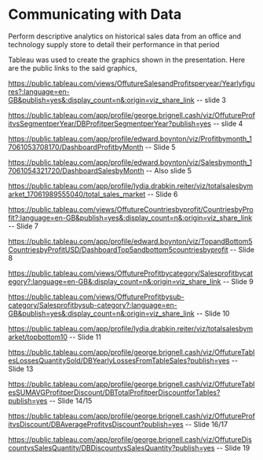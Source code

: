 # Communicating with Data
 Perform descriptive analytics on historical sales data from an office and technology supply store to detail their performance in that period

Tableau was used to create the graphics shown in the presentation. Here are the public links to the said graphics,

https://public.tableau.com/views/OffutureSalesandProfitsperyear/Yearlyfigures?:language=en-GB&publish=yes&:display_count=n&:origin=viz_share_link  -- slide 3

https://public.tableau.com/app/profile/george.brignell.cash/viz/OffutureProfitvsSegmentperYear/DBProfitperSegmentperYear?publish=yes -- slide 4

https://public.tableau.com/app/profile/edward.boynton/viz/Profitbymonth_17061053708170/DashboardProfitbyMonth -- Slide 5

https://public.tableau.com/app/profile/edward.boynton/viz/Salesbymonth_17061054321720/DashboardSalesbyMonth -- Also slide 5

https://public.tableau.com/app/profile/lydia.drabkin.reiter/viz/totalsalesbymarket_17061989555040/total_sales_market -- Slide 6

https://public.tableau.com/views/OffutureCountriesbyprofit/CountriesbyProfit?:language=en-GB&publish=yes&:display_count=n&:origin=viz_share_link -- Slide 7

https://public.tableau.com/app/profile/edward.boynton/viz/TopandBottom5CountriesbyProfitUSD/DashboardTop5andbottom5countriesbyprofit -- Slide 8

https://public.tableau.com/views/OffutureProfitbycategory/Salesprofitbycategory?:language=en-GB&:display_count=n&:origin=viz_share_link -- Slide 9

https://public.tableau.com/views/OffutureProfitbysub-category/Salesprofitbysub-category?:language=en-GB&publish=yes&:display_count=n&:origin=viz_share_link -- Slide 10

https://public.tableau.com/app/profile/lydia.drabkin.reiter/viz/totalsalesbymarket/topbottom10 -- Slide 11

https://public.tableau.com/app/profile/george.brignell.cash/viz/OffutureTablesLossesQuantitySold/DBYearlyLossesFromTableSales?publish=yes -- Slide 13

https://public.tableau.com/app/profile/george.brignell.cash/viz/OffutureTablesSUMAVGProfitperDiscount/DBTotalProfitperDiscountforTables?publish=yes -- Slide 14/15

https://public.tableau.com/app/profile/george.brignell.cash/viz/OffutureProfitvsDiscount/DBAverageProfitvsDiscount?publish=yes -- Slide 16/17

https://public.tableau.com/app/profile/george.brignell.cash/viz/OffutureDiscountvsSalesQuantity/DBDiscountvsSalesQuantity?publish=yes -- Slide 19
